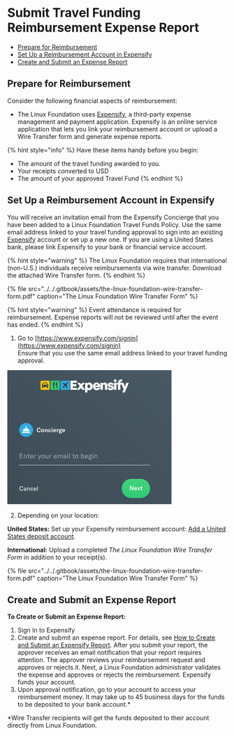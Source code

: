 # Submit Travel Funding Reimbursement Expense Report

* [Prepare for Reimbursement](submit-travel-funding-reimbursement-expense-report.md#SubmitTravelFundingReimbursementExpenseReport-PrepareforReimbursement)
* [Set Up a Reimbursement Account in Expensify](submit-travel-funding-reimbursement-expense-report.md#SubmitTravelFundingReimbursementExpenseReport-SetUpaReimbursementAccountinExpensify)
* [Create and Submit an Expense Report](submit-travel-funding-reimbursement-expense-report.md#SubmitTravelFundingReimbursementExpenseReport-CreateandSubmitanExpenseReport)

## Prepare for Reimbursement <a id="SubmitTravelFundingReimbursementExpenseReport-PrepareforReimbursement"></a>

Consider the following financial aspects of reimbursement:

* The Linux Foundation uses [Expensify](https://www.expensify.com/), a third-party expense management and payment application. Expensify is an online service application that lets you link your reimbursement account or upload a Wire Transfer form and generate expense reports. 

{% hint style="info" %}
Have these items handy before you begin:

* The amount of the travel funding awarded to you.
* Your receipts converted to USD
* The amount of your approved Travel Fund
{% endhint %}

## Set Up a Reimbursement Account in Expensify <a id="SubmitTravelFundingReimbursementExpenseReport-SetUpaReimbursementAccountinExpensify"></a>

You will receive an invitation email from the Expensify Concierge that you have been added to a Linux Foundation Travel Funds Policy. Use the same email address linked to your travel funding approval to sign into an existing [Expensify](https://www.expensify.com) account or set up a new one. If you are using a United States bank, please link Expensify to your bank or financial service account.

{% hint style="warning" %}
The Linux Foundation requires that international \(non-U.S.\) individuals receive reimbursements via wire transfer. Download the attached Wire Transfer form.
{% endhint %}

{% file src="../../.gitbook/assets/the-linux-foundation-wire-transfer-form.pdf" caption="The Linux Foundation Wire Transfer Form" %}

{% hint style="warning" %}
Event attendance is required for reimbursement. Expense reports will not be reviewed until after the event has ended.
{% endhint %}

1. Go to [https://www.expensify.com/signin](https://www.expensify.com/signin)  
     Ensure that you use the same email address linked to your travel funding approval. 

![](../../.gitbook/assets/7419228.png)

2. Depending on your location:

**United States:** Set up your Expensify reimbursement account: [Add a United States deposit account](https://community.expensify.com/discussion/4641/how-to-add-a-u-s-personal-bank-account-to-receive-reimbursements-via-expensify).

**International:** Upload a completed _The Linux Foundation Wire Transfer Form_ in addition to your receipt\(s\).

{% file src="../../.gitbook/assets/the-linux-foundation-wire-transfer-form.pdf" caption="The Linux Foundation Wire Transfer Form" %}

## Create and Submit an Expense Report <a id="SubmitTravelFundingReimbursementExpenseReport-CreateandSubmitanExpenseReport"></a>

**To Create or Submit an Expense Report:** 

1. Sign In to Expensify
2. Create and submit an expense report. For details, see [How to Create and Submit an Expensify Report](how-to-create-and-submit-an-expensify-report.md). After you submit your report, the approver receives an email notification that your report requires attention. The approver reviews your reimbursement request and approves or rejects it. Next, a Linux Foundation administrator validates the expense and approves or rejects the reimbursement. Expensify funds your account.
3.  Upon approval notification, go to your account to access your reimbursement money. It may take up to 45 business days for the funds to be deposited to your bank account.\*

\*Wire Transfer recipients will get the funds deposited to their account directly from Linux Foundation.

